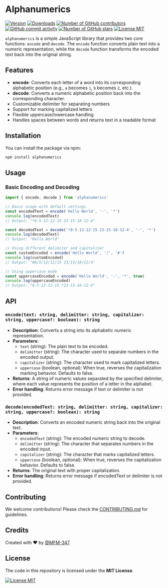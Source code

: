 # Alphanumerics

[![Version](https://img.shields.io/npm/v/alphanumerics.svg)](https://www.npmjs.com/package/alphanumerics)
[![Downloads](https://img.shields.io/npm/dm/alphanumerics.svg)](https://www.npmjs.com/package/alphanumerics)
[![Number of GitHub contributors](https://img.shields.io/github/contributors/MFM-347/alphanumerics)](https://github.com/MFM-347/alphanumerics/graphs/contributors)
[![GitHub commit activity](https://img.shields.io/github/commit-activity/m/MFM-347/alphanumerics)](https://github.com/MFM-347/alphanumerics/)
[![Number of GitHub stars](https://img.shields.io/github/stars/MFM-347/alphanumerics)](https://github.com/MFM-347/alphanumerics/stargazers)
[![License MIT](https://img.shields.io/badge/License-MIT-green.svg)](https://github.com/MFM-347/alphanumerics/blob/main/LICENSE)

`alphanumerics` is a simple JavaScript library that provides two core functions: `encode` and `decode`. The `encode` function converts plain text into a numeric representation, while the `decode` function transforms the encoded text back into the original string.

## Features

- **encode**: Converts each letter of a word into its corresponding alphabetic position (e.g., `a` becomes `1`, `b` becomes `2`, etc.).
- **decode**: Converts a numeric alphabetic position back into the corresponding character.
- Customizable delimiter for separating numbers
- Support for marking capitalized letters
- Flexible uppercase/lowercase handling
- Handles spaces between words and returns text in a readable format

## Installation

You can install the package via npm:

```bash
npm install alphanumerics
```

## Usage

### Basic Encoding and Decoding

```javascript
import { encode, decode } from 'alphanumerics'

// Basic usage with default settings
const encodedText = encode('Hello World', '-', '*')
console.log(encodedText)
// Output: "*8-5-12-12-15 23-15-18-12-4"

const decodedText = decode('*8-5-12-12-15 23-15-18-12-4', '-', '*')
console.log(decodedText)
// Output: "Hello World"

// Using different delimiter and capitalizer
const customEncoded = encode('Hello World', '/', '#')
console.log(customEncoded)
// Output: "#8/5/12/12/15 23/15/18/12/4"

// Using uppercase mode
const uppercaseEncoded = encode('Hello World', '-', '*', true)
console.log(uppercaseEncoded)
// Output: "8-5-12-12-15 *23-15-18-12-4"
```

## API

### `encode(text: string, delimitter: string, capitalizer: string, uppercase?: boolean): string`

- **Description**: Converts a string into its alphabetic numeric representation.
- **Parameters**:
  - `text` (string): The plain text to be encoded.
  - `delimitter` (string): The character used to separate numbers in the encoded output.
  - `capitalizer` (string): The character used to mark capitalized letters.
  - `uppercase` (boolean, optional): When true, reverses the capitalization marking behavior. Defaults to false.
- **Returns**: A string of numeric values separated by the specified delimiter, where each value represents the position of a letter in the alphabet.
- **Error handling**: Returns error message if text or delimiter is not provided.

### `decode(encodedText: string, delimitter: string, capitalizer: string, uppercase?: boolean): string`

- **Description**: Converts an encoded numeric string back into the original text.
- **Parameters**:
  - `encodedText` (string): The encoded numeric string to decode.
  - `delimitter` (string): The character that separates numbers in the encoded input.
  - `capitalizer` (string): The character that marks capitalized letters.
  - `uppercase` (boolean, optional): When true, reverses the capitalization behavior. Defaults to false.
- **Returns**: The original text with proper capitalization.
- **Error handling**: Returns error message if encodedText or delimiter is not provided.

## Contributing

We welcome contributions! Please check the [CONTRIBUTING.md](https://github.com/MFM-347/Alphanumerics/blob/main/CONTRIBUTING.md) for guidelines.

## Credits

Created with ❤️ by [@MFM-347](https://github.com/mfm-347).

## License

The code in this repository is licensed under the **MIT License**.

[![License MIT](https://img.shields.io/badge/License-MIT-green.svg)](./LICENSE)
